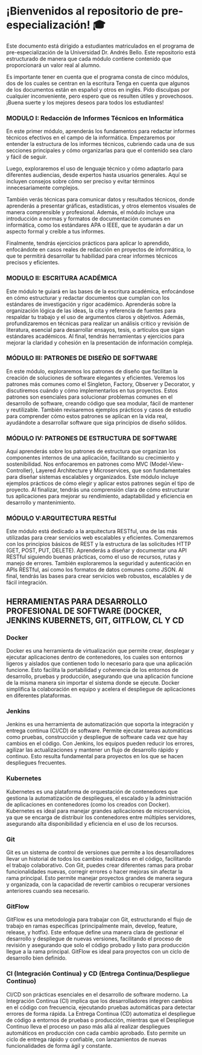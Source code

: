 # ¡Bienvenidos al repositorio de pre-especialización! 🎓

Este documento está dirigido a estudiantes matriculados en el programa de pre-especialización de la Universidad Dr. Andrés Bello. Este repositorio está estructurado de manera que cada módulo contiene contenido que proporcionará un valor real al alumno. 

Es importante tener en cuenta que el programa consta de cinco módulos, dos de los cuales se centran en la escritura Tenga en cuenta que algunos de los documentos están en español y otros en inglés. Pido disculpas por cualquier inconveniente, pero espero que os resulten útiles y provechosos. ¡Buena suerte y los mejores deseos para todos los estudiantes!


### MODULO I: Redacción de Informes Técnicos en Informática

En este primer módulo, aprenderás los fundamentos para redactar informes técnicos efectivos en el campo de la informática. Empezaremos por entender la estructura de los informes técnicos, cubriendo cada una de sus secciones principales y cómo organizarlas para que el contenido sea claro y fácil de seguir.

Luego, exploraremos el uso de lenguaje técnico y cómo adaptarlo para diferentes audiencias, desde expertos hasta usuarios generales. Aquí se incluyen consejos sobre cómo ser preciso y evitar términos innecesariamente complejos.

También verás técnicas para comunicar datos y resultados técnicos, donde aprenderás a presentar gráficas, estadísticas, y otros elementos visuales de manera comprensible y profesional. Además, el módulo incluye una introducción a normas y formatos de documentación comunes en informática, como los estándares APA o IEEE, que te ayudarán a dar un aspecto formal y creíble a tus informes.

Finalmente, tendrás ejercicios prácticos para aplicar lo aprendido, enfocándote en casos reales de redacción en proyectos de informática, lo que te permitirá desarrollar tu habilidad para crear informes técnicos precisos y eficientes.

### MODULO II: ESCRITURA ACADÉMICA

Este módulo te guiará en las bases de la escritura académica, enfocándose en cómo estructurar y redactar documentos que cumplan con los estándares de investigación y rigor académico. Aprenderás sobre la organización lógica de las ideas, la cita y referencia de fuentes para respaldar tu trabajo y el uso de argumentos claros y objetivos. Además, profundizaremos en técnicas para realizar un análisis crítico y revisión de literatura, esencial para desarrollar ensayos, tesis, o artículos que sigan estándares académicos. Al final, tendrás herramientas y ejercicios para mejorar la claridad y cohesión en la presentación de información compleja.

### MÓDULO III: PATRONES DE DISEÑO DE SOFTWARE

En este módulo, exploraremos los patrones de diseño que facilitan la creación de soluciones de software elegantes y eficientes. Veremos los patrones más comunes como el Singleton, Factory, Observer y Decorator, y discutiremos cuándo y cómo implementarlos en tus proyectos. Estos patrones son esenciales para solucionar problemas comunes en el desarrollo de software, creando código que sea modular, fácil de mantener y reutilizable. También revisaremos ejemplos prácticos y casos de estudio para comprender cómo estos patrones se aplican en la vida real, ayudándote a desarrollar software que siga principios de diseño sólidos.

### MÓDULO IV: PATRONES DE ESTRUCTURA DE SOFTWARE

Aquí aprenderás sobre los patrones de estructura que organizan los componentes internos de una aplicación, facilitando su crecimiento y sostenibilidad. Nos enfocaremos en patrones como MVC (Model-View-Controller), Layered Architecture y Microservices, que son fundamentales para diseñar sistemas escalables y organizados. Este módulo incluye ejemplos prácticos de cómo elegir y aplicar estos patrones según el tipo de proyecto. Al finalizar, tendrás una comprensión clara de cómo estructurar tus aplicaciones para mejorar su rendimiento, adaptabilidad y eficiencia en desarrollo y mantenimiento.

### MÓDULO V:ARQUITECTURA RESTful

Este módulo está dedicado a la arquitectura RESTful, una de las más utilizadas para crear servicios web escalables y eficientes. Comenzaremos con los principios básicos de REST y la estructura de las solicitudes HTTP (GET, POST, PUT, DELETE). Aprenderás a diseñar y documentar una API RESTful siguiendo buenas prácticas, como el uso de recursos, rutas y manejo de errores. También exploraremos la seguridad y autenticación en APIs RESTful, así como los formatos de datos comunes como JSON. Al final, tendrás las bases para crear servicios web robustos, escalables y de fácil integración.


## HERRAMIENTAS PARA DESARROLLO PROFESIONAL DE SOFTWARE (DOCKER, JENKINS KUBERNETS, GIT, GITFLOW, CL Y CD

### Docker
Docker es una herramienta de virtualización que permite crear, desplegar y ejecutar aplicaciones dentro de contenedores, los cuales son entornos ligeros y aislados que contienen todo lo necesario para que una aplicación funcione. Esto facilita la portabilidad y coherencia de los entornos de desarrollo, pruebas y producción, asegurando que una aplicación funcione de la misma manera sin importar el sistema donde se ejecute. Docker simplifica la colaboración en equipo y acelera el despliegue de aplicaciones en diferentes plataformas.

### Jenkins
Jenkins es una herramienta de automatización que soporta la integración y entrega continua (CI/CD) de software. Permite ejecutar tareas automáticas como pruebas, construcción y despliegue de software cada vez que hay cambios en el código. Con Jenkins, los equipos pueden reducir los errores, agilizar las actualizaciones y mantener un flujo de desarrollo rápido y continuo. Esto resulta fundamental para proyectos en los que se hacen despliegues frecuentes.

### Kubernetes
Kubernetes es una plataforma de orquestación de contenedores que gestiona la automatización de despliegues, el escalado y la administración de aplicaciones en contenedores (como los creados con Docker). Kubernetes es ideal para manejar grandes aplicaciones de microservicios, ya que se encarga de distribuir los contenedores entre múltiples servidores, asegurando alta disponibilidad y eficiencia en el uso de los recursos.

### Git
Git es un sistema de control de versiones que permite a los desarrolladores llevar un historial de todos los cambios realizados en el código, facilitando el trabajo colaborativo. Con Git, puedes crear diferentes ramas para probar funcionalidades nuevas, corregir errores o hacer mejoras sin afectar la rama principal. Esto permite manejar proyectos grandes de manera segura y organizada, con la capacidad de revertir cambios o recuperar versiones anteriores cuando sea necesario.

### GitFlow
GitFlow es una metodología para trabajar con Git, estructurando el flujo de trabajo en ramas específicas (principalmente main, develop, feature, release, y hotfix). Este enfoque define una manera clara de gestionar el desarrollo y despliegue de nuevas versiones, facilitando el proceso de revisión y asegurando que solo el código probado y listo para producción llegue a la rama principal. GitFlow es ideal para proyectos con un ciclo de desarrollo bien definido.

### CI (Integración Continua) y CD (Entrega Continua/Despliegue Continuo)
CI/CD son prácticas esenciales en el desarrollo de software moderno. La Integración Continua (CI) implica que los desarrolladores integren cambios en el código con frecuencia, ejecutando pruebas automáticas para detectar errores de forma rápida. La Entrega Continua (CD) automatiza el despliegue de código a entornos de pruebas o producción, mientras que el Despliegue Continuo lleva el proceso un paso más allá al realizar despliegues automáticos en producción con cada cambio aprobado. Esto permite un ciclo de entrega rápido y confiable, con lanzamientos de nuevas funcionalidades de forma ágil y constante.